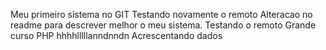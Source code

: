 Meu primeiro sistema no GIT
Testando novamente o remoto
Alteracao no readme para descrever melhor o meu sistema.
Testando o remoto
Grande curso PHP
hhhhlllllanndnndn
Acrescentando dados
